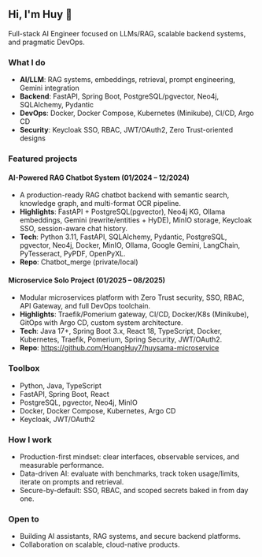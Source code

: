 ## Hi, I'm Huy 👋

Full-stack AI Engineer focused on LLMs/RAG, scalable backend systems, and pragmatic DevOps.

### **What I do**
- **AI/LLM**: RAG systems, embeddings, retrieval, prompt engineering, Gemini integration
- **Backend**: FastAPI, Spring Boot, PostgreSQL/pgvector, Neo4j, SQLAlchemy, Pydantic
- **DevOps**: Docker, Docker Compose, Kubernetes (Minikube), CI/CD, Argo CD
- **Security**: Keycloak SSO, RBAC, JWT/OAuth2, Zero Trust-oriented designs

### **Featured projects**

#### AI-Powered RAG Chatbot System (01/2024 – 12/2024)
- A production-ready RAG chatbot backend with semantic search, knowledge graph, and multi-format OCR pipeline.
- **Highlights**: FastAPI + PostgreSQL(pgvector), Neo4j KG, Ollama embeddings, Gemini (rewrite/entities + HyDE), MinIO storage, Keycloak SSO, session-aware chat history.
- **Tech**: Python 3.11, FastAPI, SQLAlchemy, Pydantic, PostgreSQL, pgvector, Neo4j, Docker, MinIO, Ollama, Google Gemini, LangChain, PyTesseract, PyPDF, OpenPyXL.
- **Repo**: Chatbot_merge (private/local)

#### Microservice Solo Project (01/2025 – 08/2025)
- Modular microservices platform with Zero Trust security, SSO, RBAC, API Gateway, and full DevOps toolchain.
- **Highlights**: Traefik/Pomerium gateway, CI/CD, Docker/K8s (Minikube), GitOps with Argo CD, custom system architecture.
- **Tech**: Java 17+, Spring Boot 3.x, React 18, TypeScript, Docker, Kubernetes, Traefik, Pomerium, Spring Security, JWT/OAuth2.
- **Repo**: https://github.com/HoangHuy7/huysama-microservice

### **Toolbox**
- Python, Java, TypeScript
- FastAPI, Spring Boot, React
- PostgreSQL, pgvector, Neo4j, MinIO
- Docker, Docker Compose, Kubernetes, Argo CD
- Keycloak, JWT/OAuth2

### **How I work**
- Production-first mindset: clear interfaces, observable services, and measurable performance.
- Data-driven AI: evaluate with benchmarks, track token usage/limits, iterate on prompts and retrieval.
- Secure-by-default: SSO, RBAC, and scoped secrets baked in from day one.

### **Open to**
- Building AI assistants, RAG systems, and secure backend platforms.
- Collaboration on scalable, cloud-native products.

